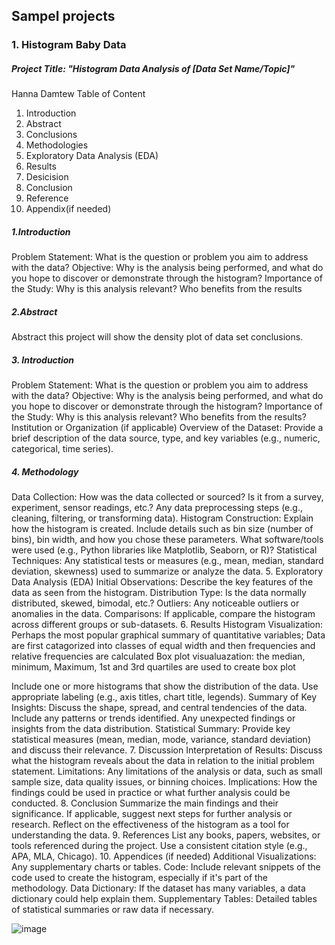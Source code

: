 ## Sampel projects
### 1. Histogram Baby Data
##### Project Title: "Histogram Data Analysis of [Data Set Name/Topic]"
Hanna Damtew 
Table of Content 
1. Introduction 
2. Abstract 
3. Conclusions 
4. Methodologies   
5. Exploratory Data Analysis (EDA)
6. Results
7. Desicision
8. Conclusion
9. Reference
10. Appendix(if needed)

##### 1.Introduction 

Problem Statement: What is the question or problem you aim to address with the data?
Objective: Why is the analysis being performed, and what do you hope to discover or demonstrate through the histogram?
Importance of the Study: Why is this analysis relevant? Who benefits from the results

##### 2.Abstract 
Abstract
this project will show the density plot of data set 
conclusions.

##### 3. Introduction
Problem Statement: What is the question or problem you aim to address with the data?
Objective: Why is the analysis being performed, and what do you hope to discover or demonstrate through the histogram?
Importance of the Study: Why is this analysis relevant? Who benefits from the results?
Institution or Organization (if applicable)
Overview of the Dataset: Provide a brief description of the data source, type, and key variables (e.g., numeric, categorical, time series).

##### 4. Methodology 

Data Collection:
How was the data collected or sourced? Is it from a survey, experiment, sensor readings, etc.?
Any data preprocessing steps (e.g., cleaning, filtering, or transforming data).
Histogram Construction:
Explain how the histogram is created.
Include details such as bin size (number of bins), bin width, and how you chose these parameters.
What software/tools were used (e.g., Python libraries like Matplotlib, Seaborn, or R)?
Statistical Techniques:
Any statistical tests or measures (e.g., mean, median, standard deviation, skewness) used to summarize or analyze the data.
5. Exploratory Data Analysis (EDA)
Initial Observations: Describe the key features of the data as seen from the histogram.
Distribution Type: Is the data normally distributed, skewed, bimodal, etc.?
Outliers: Any noticeable outliers or anomalies in the data.
Comparisons: If applicable, compare the histogram across different groups or sub-datasets.
6. Results
Histogram Visualization:
Perhaps the most popular graphical summary of quantitative variables; Data are first catagorized into classes of equal width and then frequencies and relative frequencies are calculated 
Box plot visualuazation:
the median, minimum, Maximum, 1st and 3rd quartiles are used to create box plot 

Include one or more histograms that show the distribution of the data.
Use appropriate labeling (e.g., axis titles, chart title, legends).
Summary of Key Insights:
Discuss the shape, spread, and central tendencies of the data.
Include any patterns or trends identified.
Any unexpected findings or insights from the data distribution.
Statistical Summary:
Provide key statistical measures (mean, median, mode, variance, standard deviation) and discuss their relevance.
7. Discussion
Interpretation of Results: Discuss what the histogram reveals about the data in relation to the initial problem statement.
Limitations: Any limitations of the analysis or data, such as small sample size, data quality issues, or binning choices.
Implications: How the findings could be used in practice or what further analysis could be conducted.
8. Conclusion
Summarize the main findings and their significance.
If applicable, suggest next steps for further analysis or research.
Reflect on the effectiveness of the histogram as a tool for understanding the data.
9. References
List any books, papers, websites, or tools referenced during the project. Use a consistent citation style (e.g., APA, MLA, Chicago).
10. Appendices (if needed)
Additional Visualizations: Any supplementary charts or tables.
Code: Include relevant snippets of the code used to create the histogram, especially if it's part of the methodology.
Data Dictionary: If the dataset has many variables, a data dictionary could help explain them.
Supplementary Tables: Detailed tables of statistical summaries or raw data if necessary.

![image](https://github.com/user-attachments/assets/28f552ab-bbfc-4dc2-b002-0f3503ab2c8c)


